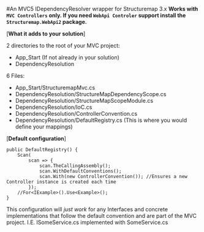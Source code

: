 #An MVC5 IDependencyResolver wrapper for Structuremap 3.x
**Works with `MVC Controllers` only. If you need `WebApi Controler` support install the `Structuremap.WebApi2` package.**

[**What it adds to your solution**]

2 directories to the root of your MVC project:

* App_Start (If not already in your solution)
* DependencyResolution

6 Files:

* App_Start/StructuremapMvc.cs
* DependencyResolution/StructureMapDependencyScope.cs
* DependencyResolution/StructureMapScopeModule.cs 
* DependencyResolution/IoC.cs
* DependencyResolution/ControllerConvention.cs
* DependencyResolution/DefaultRegistry.cs (This is where you would define your mappings)


[**Default configuration**]

	public DefaultRegistry() {
		Scan(
			scan => {
				scan.TheCallingAssembly();
				scan.WithDefaultConventions();
				scan.With(new ControllerConvention()); //Ensures a new Controller instance is created each time
			});
		//For<IExample>().Use<Example>();
	}

This configuration will *just work* for any Interfaces and concrete implementations that follow the default convention and are part of the MVC project. I.E. ISomeService.cs implemented with SomeService.cs
